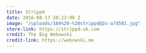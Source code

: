 ```yaml
---
title: Strippd
date: 2016-08-17 20:23:00 Z
image: "/uploads/104%20-%20strippd@2x-a7d501.jpg"
store-link: https://strippd-uk.com
credit: The Big Webowski
credit-link: https://webowski.me
---
```


